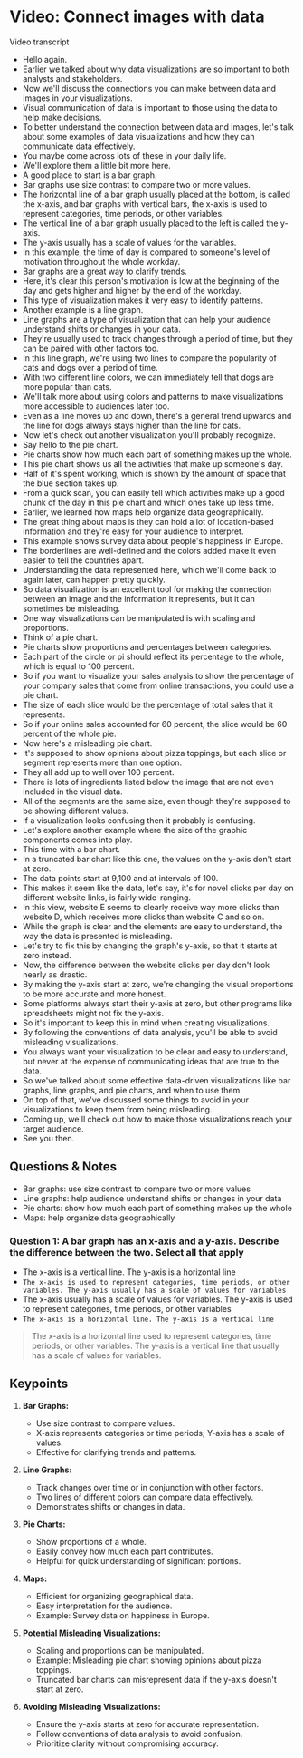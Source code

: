 # Video: Connect images with data

Video transcript

- Hello again.
- Earlier we talked about why data visualizations are so important to both analysts and stakeholders.
- Now we'll discuss the connections you can make between data and images in your visualizations.
- Visual communication of data is important to those using the data to help make decisions.
- To better understand the connection between data and images, let's talk about some examples of data visualizations and how they can communicate data effectively.
- You maybe come across lots of these in your daily life.
- We'll explore them a little bit more here.
- A good place to start is a bar graph.
- Bar graphs use size contrast to compare two or more values.
- The horizontal line of a bar graph usually placed at the bottom, is called the x-axis, and bar graphs with vertical bars, the x-axis is used to represent categories, time periods, or other variables.
- The vertical line of a bar graph usually placed to the left is called the y-axis.
- The y-axis usually has a scale of values for the variables.
- In this example, the time of day is compared to someone's level of motivation throughout the whole workday.
- Bar graphs are a great way to clarify trends.
- Here, it's clear this person's motivation is low at the beginning of the day and gets higher and higher by the end of the workday.
- This type of visualization makes it very easy to identify patterns.
- Another example is a line graph.
- Line graphs are a type of visualization that can help your audience understand shifts or changes in your data.
- They're usually used to track changes through a period of time, but they can be paired with other factors too.
- In this line graph, we're using two lines to compare the popularity of cats and dogs over a period of time.
- With two different line colors, we can immediately tell that dogs are more popular than cats.
- We'll talk more about using colors and patterns to make visualizations more accessible to audiences later too.
- Even as a line moves up and down, there's a general trend upwards and the line for dogs always stays higher than the line for cats.
- Now let's check out another visualization you'll probably recognize.
- Say hello to the pie chart.
- Pie charts show how much each part of something makes up the whole.
- This pie chart shows us all the activities that make up someone's day.
- Half of it's spent working, which is shown by the amount of space that the blue section takes up.
- From a quick scan, you can easily tell which activities make up a good chunk of the day in this pie chart and which ones take up less time.
- Earlier, we learned how maps help organize data geographically.
- The great thing about maps is they can hold a lot of location-based information and they're easy for your audience to interpret.
- This example shows survey data about people's happiness in Europe.
- The borderlines are well-defined and the colors added make it even easier to tell the countries apart.
- Understanding the data represented here, which we'll come back to again later, can happen pretty quickly.
- So data visualization is an excellent tool for making the connection between an image and the information it represents, but it can sometimes be misleading.
- One way visualizations can be manipulated is with scaling and proportions.
- Think of a pie chart.
- Pie charts show proportions and percentages between categories.
- Each part of the circle or pi should reflect its percentage to the whole, which is equal to 100 percent.
- So if you want to visualize your sales analysis to show the percentage of your company sales that come from online transactions, you could use a pie chart.
- The size of each slice would be the percentage of total sales that it represents.
- So if your online sales accounted for 60 percent, the slice would be 60 percent of the whole pie.
- Now here's a misleading pie chart.
- It's supposed to show opinions about pizza toppings, but each slice or segment represents more than one option.
- They all add up to well over 100 percent.
- There is lots of ingredients listed below the image that are not even included in the visual data.
- All of the segments are the same size, even though they're supposed to be showing different values.
- If a visualization looks confusing then it probably is confusing.
- Let's explore another example where the size of the graphic components comes into play.
- This time with a bar chart.
- In a truncated bar chart like this one, the values on the y-axis don't start at zero.
- The data points start at 9,100 and at intervals of 100.
- This makes it seem like the data, let's say, it's for novel clicks per day on different website links, is fairly wide-ranging.
- In this view, website E seems to clearly receive way more clicks than website D, which receives more clicks than website C and so on.
- While the graph is clear and the elements are easy to understand, the way the data is presented is misleading.
- Let's try to fix this by changing the graph's y-axis, so that it starts at zero instead.
- Now, the difference between the website clicks per day don't look nearly as drastic.
- By making the y-axis start at zero, we're changing the visual proportions to be more accurate and more honest.
- Some platforms always start their y-axis at zero, but other programs like spreadsheets might not fix the y-axis.
- So it's important to keep this in mind when creating visualizations.
- By following the conventions of data analysis, you'll be able to avoid misleading visualizations.
- You always want your visualization to be clear and easy to understand, but never at the expense of communicating ideas that are true to the data.
- So we've talked about some effective data-driven visualizations like bar graphs, line graphs, and pie charts, and when to use them.
- On top of that, we've discussed some things to avoid in your visualizations to keep them from being misleading.
- Coming up, we'll check out how to make those visualizations reach your target audience.
- See you then.

## Questions & Notes

- Bar graphs: use size contrast to compare two or more values
- Line graphs: help audience understand shifts or changes in your data
- Pie charts: show how much each part of something makes up the whole
- Maps: help organize data geographically

### Question 1: A bar graph has an x-axis and a y-axis. Describe the difference between the two. Select all that apply

- The x-axis is a vertical line. The y-axis is a horizontal line
- `The x-axis is used to represent categories, time periods, or other variables. The y-axis usually has a scale of values for variables`
- The x-axis usually has a scale of values for variables. The y-axis is used to represent categories, time periods, or other variables
- `The x-axis is a horizontal line. The y-axis is a vertical line`

> The x-axis is a horizontal line used to represent categories, time periods, or other variables. The y-axis is a vertical line that usually has a scale of values for variables.

## Keypoints

1. **Bar Graphs:**
   - Use size contrast to compare values.
   - X-axis represents categories or time periods; Y-axis has a scale of values.
   - Effective for clarifying trends and patterns.

2. **Line Graphs:**
   - Track changes over time or in conjunction with other factors.
   - Two lines of different colors can compare data effectively.
   - Demonstrates shifts or changes in data.

3. **Pie Charts:**
   - Show proportions of a whole.
   - Easily convey how much each part contributes.
   - Helpful for quick understanding of significant portions.

4. **Maps:**
   - Efficient for organizing geographical data.
   - Easy interpretation for the audience.
   - Example: Survey data on happiness in Europe.

5. **Potential Misleading Visualizations:**
   - Scaling and proportions can be manipulated.
   - Example: Misleading pie chart showing opinions about pizza toppings.
   - Truncated bar charts can misrepresent data if the y-axis doesn't start at zero.

6. **Avoiding Misleading Visualizations:**
   - Ensure the y-axis starts at zero for accurate representation.
   - Follow conventions of data analysis to avoid confusion.
   - Prioritize clarity without compromising accuracy.
